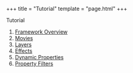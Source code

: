 +++
title = "Tutorial"
template = "page.html"
+++

<div class="heading-text">Tutorial</div>

1. [Framework Overview](tutorial/overview)
2. [Movies](tutorial/movies)
3. [Layers](tutorial/layers)
4. [Effects](tutorial/effects)
5. [Dynamic Properties](tutorial/dynamic-properties)
6. [Property Filters](tutorial/property-filters)
